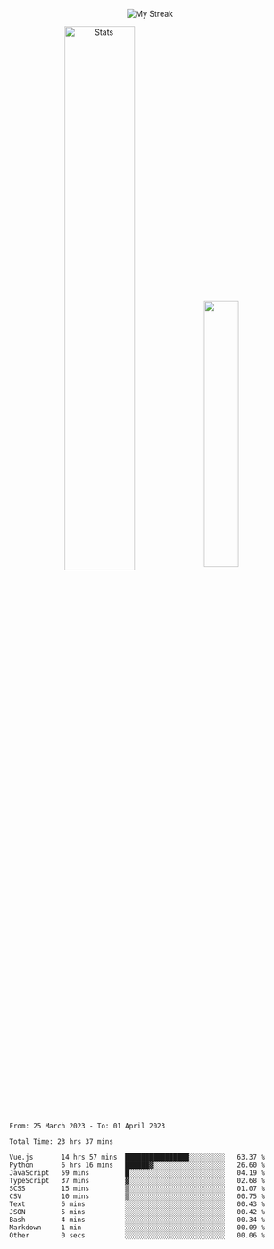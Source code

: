 <p align="center">
<picture>
  <source media="(prefers-color-scheme: dark)" srcset="http://github-readme-streak-stats.herokuapp.com?user=semolik&theme=dark&hide_border=true&background=DD272700">
  <img alt="My Streak" src="http://github-readme-streak-stats.herokuapp.com?user=semolik&hide_border=true">
</picture>
</p>
<div align="center">
  <picture>
    <source media="(prefers-color-scheme: dark)" srcset="https://github-readme-stats.vercel.app/api?username=semolik&show_icons=true&bg_color=DD272700&hide_border=true&theme=dark">
        <img alt="Stats" src="https://github-readme-stats.vercel.app/api?username=semolik&show_icons=true&bg_color=DD272700&hide_border=true" width="50%" >
  </picture>
  <sup>
  <picture>
  <source media="(prefers-color-scheme: dark)" srcset="https://github-readme-stats.vercel.app/api/top-langs/?username=semolik&layout=compact&hide_border=true&bg_color=DD272700&theme=dark">
  <img src="https://github-readme-stats.vercel.app/api/top-langs/?username=semolik&layout=compact&hide_border=true" width="35%" />
  </picture>
  </sup>
</div>
<!--START_SECTION:waka-->

```text
From: 25 March 2023 - To: 01 April 2023

Total Time: 23 hrs 37 mins

Vue.js       14 hrs 57 mins  ████████████████░░░░░░░░░   63.37 %
Python       6 hrs 16 mins   ██████▓░░░░░░░░░░░░░░░░░░   26.60 %
JavaScript   59 mins         █░░░░░░░░░░░░░░░░░░░░░░░░   04.19 %
TypeScript   37 mins         ▓░░░░░░░░░░░░░░░░░░░░░░░░   02.68 %
SCSS         15 mins         ▒░░░░░░░░░░░░░░░░░░░░░░░░   01.07 %
CSV          10 mins         ▒░░░░░░░░░░░░░░░░░░░░░░░░   00.75 %
Text         6 mins          ░░░░░░░░░░░░░░░░░░░░░░░░░   00.43 %
JSON         5 mins          ░░░░░░░░░░░░░░░░░░░░░░░░░   00.42 %
Bash         4 mins          ░░░░░░░░░░░░░░░░░░░░░░░░░   00.34 %
Markdown     1 min           ░░░░░░░░░░░░░░░░░░░░░░░░░   00.09 %
Other        0 secs          ░░░░░░░░░░░░░░░░░░░░░░░░░   00.06 %
```

<!--END_SECTION:waka-->


